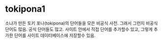 # tokipona1
소냐가 만든 토키 포나(tokipona)의 단어들을 모은 비공식 사전. 그래서 그런지 비공식 단어도 많음. 공식 단어들도 많고.
사이트 안에서 직접 단어를 추가할수 있고, 그렇게 추가한 단어를 사이트 데이터베이스에 저장할수 있음.
